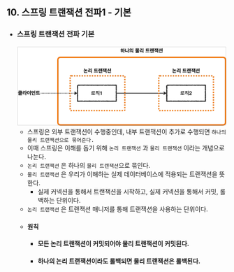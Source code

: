 ## 10. 스프링 트랜잭션 전파1 - 기본

* ### 스프링 트랜잭션 전파 기본
  ![img.png](images/e.png)
  * 스프링은 외부 트랜잭션이 수행중인데, 내부 트랜잭션이 추가로 수행되면 `하나의 물리 트랜잭션으로 묶어준다.`
  * 이때 스프링은 이해를 돕기 위해 `논리 트랜잭션` 과 `물리 트랜잭션` 이라는 개념으로 나눈다.
  * `논리 트랜잭션` 은 하나의 `물리 트랜잭션`으로 묶인다.
  * `물리 트랜잭션` 은 우리가 이해하는 실제 데이터베이스에 적용되는 트랜잭션을 뜻한다.
    * 실제 커넥션을 통해서 트랜잭션을 시작하고, 실제 커넥션을 통해서 커밋, 롤백하는 단위이다.
  * `논리 트랜잭션` 은 트랜잭션 매니저를 통해 트랜잭션을 사용하는 단위이다.
  * #### 원칙
    * #### 모든 논리 트랜잭션이 커밋되어야 물리 트랜잭션이 커밋된다.
    * #### 하나의 논리 트랜잭션이라도 롤백되면 물리 트랜잭션은 롤백된다.